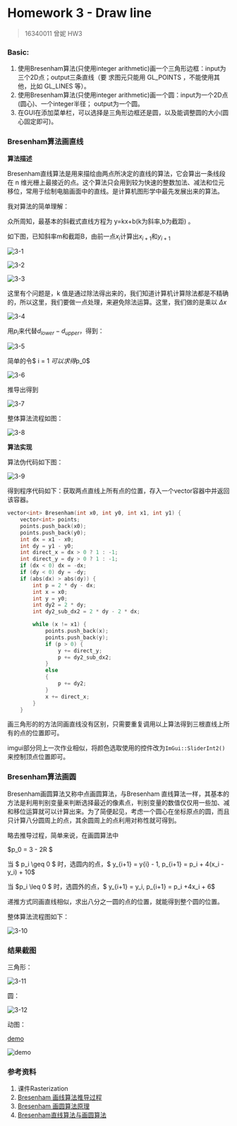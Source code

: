 # Homework 3 - Draw line 

>  16340011 曾妮 HW3

### Basic:

1. 使用Bresenham算法(只使用integer arithmetic)画一个三角形边框：input为三个2D点；output三条直线（要 求图元只能用 GL_POINTS ，不能使用其他，比如 GL_LINES 等）。 
2. 使用Bresenham算法(只使用integer arithmetic)画一个圆：input为一个2D点(圆心)、一个integer半径； output为一个圆。
3. 在GUI在添加菜单栏，可以选择是三角形边框还是圆，以及能调整圆的大小(圆心固定即可)。    



### Bresenham算法画直线

**算法描述**

Bresenham直线算法是用来描绘由两点所决定的直线的算法，它会算出一条线段在 n 维光栅上最接近的点。这个算法只会用到较为快速的整数加法、减法和位元移位，常用于绘制电脑画面中的直线。是计算机图形学中最先发展出来的算法。 

我对算法的简单理解：

众所周知，最基本的斜截式直线方程为 y=kx+b(k为斜率,b为截距) 。

如下图，已知斜率m和截距B，由前一点$x_{i}$计算出$x_{i+1}$和$y_{i+1}$

![3-1](3-1.jpg)

![3-2](3-2.jpg)

![3-3](3-3.jpg)

这里有个问题是，k 值是通过除法得出来的，我们知道计算机计算除法都是不精确的，所以这里，我们要做一点处理，来避免除法运算。这里，我们做的是乘以 $\Delta{x}$

![3-4](3-4.jpg)

用$p_i$来代替$d_{lower} - d_{upper}$，得到：

![3-5](3-5.jpg)

简单的令$ i = 1 $可以求得$p_0$

![3-6](3-6.jpg)

推导出得到

![3-7](3-7.jpg)

整体算法流程如图：

![3-8](3-8.jpg)



**算法实现**

算法伪代码如下图：

![3-9](3-9.jpg)

得到程序代码如下：获取两点直线上所有点的位置，存入一个vector容器中并返回该容器。

```c++
vector<int> Bresenham(int x0, int y0, int x1, int y1) {
    vector<int> points;
    points.push_back(x0);
    points.push_back(y0);
    int dx = x1 - x0;
    int dy = y1 - y0;
    int direct_x = dx > 0 ? 1 : -1;
    int direct_y = dy > 0 ? 1 : -1;
    if (dx < 0) dx = -dx;
    if (dy < 0) dy = -dy;
    if (abs(dx) > abs(dy)) {
        int p = 2 * dy - dx;
        int x = x0;
        int y = y0;
        int dy2 = 2 * dy;
        int dy2_sub_dx2 = 2 * dy - 2 * dx;

        while (x != x1) {
            points.push_back(x);
            points.push_back(y);
            if (p > 0) {
                y += direct_y;
                p += dy2_sub_dx2;
            }
            else
            {
                p += dy2;
            }
            x += direct_x;
        }
    }
```

画三角形的的方法同画直线没有区别，只需要重复调用以上算法得到三根直线上所有的点的位置即可。

imgui部分同上一次作业相似，将颜色选取使用的控件改为`ImGui::SliderInt2()`来控制顶点位置即可。

### Bresenham算法画圆

Bresenham画圆算法又称中点画圆算法，与Bresenham 直线算法一样，其基本的方法是利用判别变量来判断选择最近的像素点，判别变量的数值仅仅用一些加、减和移位运算就可以计算出来。为了简便起见，考虑一个圆心在坐标原点的圆，而且只计算八分圆周上的点，其余圆周上的点利用对称性就可得到。 

略去推导过程，简单来说，在画圆算法中

$p_0 = 3 - 2R $

当 $ p_i \geq 0 $ 时，选圆内的点，$ y_{i+1} = y{i} - 1, p_{i+1} = p_i + 4(x_i - y_i) + 10$

当 $p_i \leq 0 $ 时，选圆外的点，$ y_{i+1} = y_i, p_{i+1}  = p_i +4x_i + 6$

递推方式同画直线相似，求出八分之一圆的点的位置，就能得到整个圆的位置。

整体算法流程图如下：

![3-10](3-10.jpg)

### 结果截图

三角形：

![3-11](3-11.jpg)

圆：

![3-12](3-12.jpg)

动图：

[demo](demo.gif)

![demo](demo.gif)

### 参考资料

1. 课件Rasterization
2. [Bresenham 画线算法推导过程](https://blog.csdn.net/sinat_41104353/article/details/82858375 )
3. [Bresenham 画圆算法原理](https://blog.csdn.net/sinat_41104353/article/details/82961824 )
4. [Bresenham直线算法与画圆算法](https://www.cnblogs.com/wlzy/p/8695226.html)